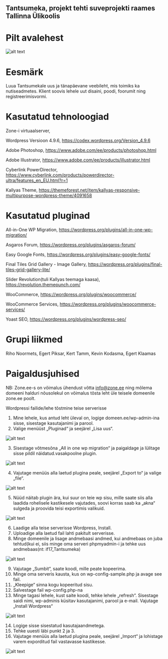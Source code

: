 ## Tantsumeka, projekt tehti suveprojekti raames Tallinna Ülikoolis

# Pilt avalehest
![alt text](Capture.PNG)

# Eesmärk
Luua Tantsumekale uus ja tänapäevane veebileht, mis toimiks ka nutiseadmetes. Klient soovis lehele uut disaini, poodi, foorumit ning registreerimisvormi.



# Kasutatud tehnoloogiad
Zone-i virtuaalserver,


Wordpress Versioon 4.9.6, https://codex.wordpress.org/Version_4.9.6


Adobe Photoshop, https://www.adobe.com/ee/products/photoshop.html 


Adobe Illustrator, https://www.adobe.com/ee/products/illustrator.html


Cyberlink PowerDirector, https://www.cyberlink.com/products/powerdirector-ultra/features_en_EU.html?r=1


Kallyas Theme, https://themeforest.net/item/kallyas-responsive-multipurpose-wordpress-theme/4091658

# Kasutatud pluginad


All-in-One WP Migration, https://wordpress.org/plugins/all-in-one-wp-migration/


Asgaros Forum, https://wordpress.org/plugins/asgaros-forum/


Easy Google Fonts, https://wordpress.org/plugins/easy-google-fonts/


Final Tiles Grid Gallery - Image Gallery, https://wordpress.org/plugins/final-tiles-grid-gallery-lite/


Slider Revolution(tuli Kallyas teemaga kaasa), https://revolution.themepunch.com/


WooCommerce, https://wordpress.org/plugins/woocommerce/


WooCommerce Services, https://wordpress.org/plugins/woocommerce-services/


Yoast SEO, https://wordpress.org/plugins/wordpress-seo/


# Grupi liikmed
Riho Noormets, Egert Piksar, Kert Tamm, Kevin Kodasma, Egert Klaamas

# Paigaldusjuhised
NB: Zone.ee-s on võimalus ühendust võtta info@zone.ee ning mõlema domeeni halduri nõusolekul on võimalus tõsta leht üle teisele domeenile zone.ee poolt. 

Wordpressi failide/lehe tõstmine teise serverisse

1.	Mine lehele, kus antud leht üleval on, logige domeen.ee/wp-admin-ina sisse, sisestage kasutajanimi ja parool.
2.	Valige menüüst „Pluginad“ ja seejärel „Lisa uus“.

![alt text](plugina%20lisamine.JPG)

3.	Sisestage võtmesõna „All in one wp migration“ ja paigaldage  ja lülitage sisse pildil näidatud.vasakpoolne plugin.  

![alt text](plugina%20paigaldamine.JPG)

4.	Vajutage menüüs alla laetud plugina peale, seejärel „Export to“ ja valige „file“.  

![alt text](backupi%20allalaadimine.JPG)

5.	Nüüd näitab plugin ära, kui suur on teie wp sisu, mille saate siis alla laadida rohelisele kastikesele vajutades, soovi korras saab ka „akna“ sulgeda ja proovida teisi exportimis valikuid.

![alt text](allalaadimine.JPG)

6.	Laadige alla teise serverisse Wordpress, Install.
7.	Uploadige alla laetud fail lahti pakitult serverisse.
8.	Minge domeenile ja lisage andmebaasi andmed, kui andmebaas on juba tehtud(kui ei, siis minge oma serveri phpmyadmin-i ja tehke uus andmebaas(nt: if17_Tantsumeka) 

![alt text](wordpressi%20seadistamine.JPG)

9.	Vajutage „Sumbit“, saate koodi, mille peate kopeerima.
10.	Minge oma serveris kausta, kus on wp-config-sample.php ja avage see fail.
11.	„Kleepige“ sinna kogu kopeeritud sisu.
12.	Salvestage fail wp-config.php-na
13.	Minge tagasi lehele, kust saite koodi, tehke lehele „refresh“. Sisestage saidi nimi, wp-adminis küsitav kasutajanimi, parool ja e-mail. Vajutage „Install Wordpress“ 

![alt text](lehe%20seadmistamine.JPG)

14.	Logige sisse sisestatud kasutajaandmetega.
15.	Tehke uuesti läbi punkt 2 ja 3.
16.	Vajutage menüüs alla laetud plugina peale, seejärel „Import“ ja lohistage varem exporditud fail vastavasse kastikesse. 

![alt text](importimine.JPG)

